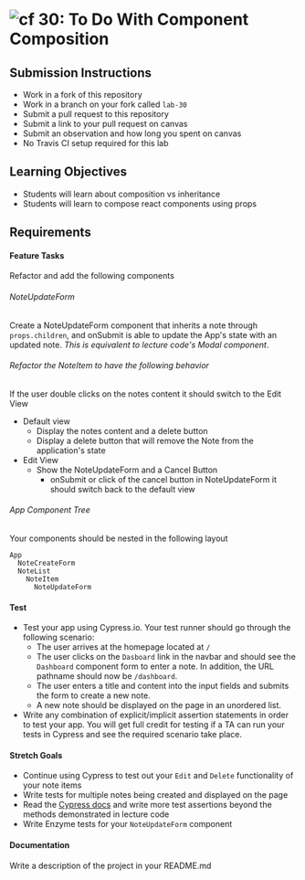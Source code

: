 ![cf](http://i.imgur.com/7v5ASc8.png) 30: To Do With Component Composition
===

## Submission Instructions
  * Work in a fork of this repository
  * Work in a branch on your fork called `lab-30`
  * Submit a pull request to this repository
  * Submit a link to your pull request on canvas
  * Submit an observation and how long you spent on canvas 
  * No Travis CI setup required for this lab
  
## Learning Objectives  
* Students will learn about composition vs inheritance
* Students will learn to compose react components using props

## Requirements  
 
#### Feature Tasks 
Refactor and add the following components 

###### NoteUpdateForm 
Create a NoteUpdateForm component that inherits a note through `props.children`, and onSubmit is able to update the App's state with an updated note. *This is equivalent to lecture code's Modal component*.

###### Refactor the NoteItem to have the following behavior
If the user double clicks on the notes content it should switch to the Edit View  
* Default view  
  * Display the notes content and a delete button
  * Display a delete button that will remove the Note from the application's state
* Edit View 
  * Show the NoteUpdateForm and a Cancel Button
    * onSubmit or click of the cancel button in NoteUpdateForm it should switch back to the default view

###### App Component Tree
Your components should be nested in the following layout  
``` 
App
  NoteCreateForm
  NoteList
    NoteItem
      NoteUpdateForm
```

#### Test
* Test your app using Cypress.io. Your test runner should go through the following scenario:
  * The user arrives at the homepage located at `/`
  * The user clicks on the `Dasboard` link in the navbar and should see the `Dashboard` component form to enter a note. In addition, the URL pathname should now be `/dashboard`.
  * The user enters a title and content into the input fields and submits the form to create a new note.
  * A new note should be displayed on the page in an unordered list.
 * Write any combination of explicit/implicit assertion statements in order to test your app. You will get full credit for testing if a TA can run your tests in Cypress and see the required scenario take place. 
 
#### Stretch Goals
* Continue using Cypress to test out your `Edit` and `Delete` functionality of your note items
* Write tests for multiple notes being created and displayed on the page
* Read the [Cypress docs](https://docs.cypress.io/guides/overview/why-cypress.html#) and write more test assertions beyond the methods demonstrated in lecture code
* Write Enzyme tests for your `NoteUpdateForm` component

#### Documentation  
Write a description of the project in your README.md
